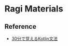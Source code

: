 # Ragi Materials

## Reference

- [30分で覚えるKotlin文法](https://qiita.com/k5n/items/cc0377b75d8537ef8a85)